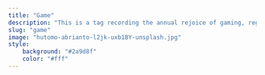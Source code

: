 ```yaml
---
title: "Game"
description: "This is a tag recording the annual rejoice of gaming, regurgitating and reaping."
slug: "game"
image: "hutomo-abrianto-l2jk-uxb1BY-unsplash.jpg"
style:
    background: "#2a9d8f"
    color: "#fff"
---
```

